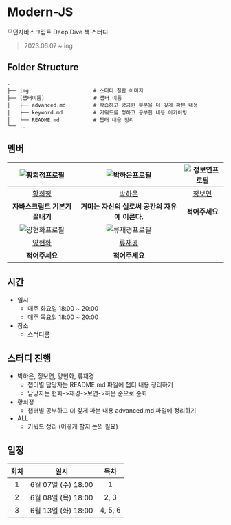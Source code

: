 # Modern-JS
모던자바스크립트 Deep Dive 책 스터디 
> 2023.06.07 ~ ing

## Folder Structure

    .
    ├── img                     # 스터디 칠판 이미지
    ├── [챕터이름]                # 챕터 이름
    │   ├── advanced.md         # 학습하고 궁금한 부분을 더 깊게 파본 내용
    │   ├── keyword.md          # 키워드를 정하고 공부한 내용 아카이빙
    │   └── README.md           # 챕터 내용 정리
    └── ...

## 멤버

|  ![황희정프로필](https://github.com/goatFE.png?size=100)  | ![박하은프로필](https://github.com/pullingoff.png?size=100) | ![정보연프로필](https://github.com/JEONGBOYEON.png?size=100) |
|:---------------------------------------------------:|:-----------------------------------------------------:|:------------------------------------------------------:|
|          [황희정](https://github.com/goatFE)           |         [박하은](https://github.com/pullingoff)          |         [정보연](https://github.com/JEONGBOYEON)          |
|                 **자바스크립트 기본기 끝내기**                  |             **거미는 자신의 실로써 공간의 자유에 이른다.**              |                       **적어주세요**                        |
| ![양현화프로필](https://github.com/hhyanghh.png?size=100) |   ![류재경프로필](https://github.com/ujkey.png?size=100)    |                                                        |
|         [양현화](https://github.com/hhyanghh)          |            [류재경](https://github.com/ujkey)            |                                                        |
|                      **적어주세요**                      |                       **적어주세요**                       |                                                        |

## 시간

- 일시
    - 매주 화요일 18:00 ~ 20:00<br/>
    - 매주 목요일 18:00 ~ 20:00
- 장소
    - 스터디룸

## 스터디 진행

- 박하은, 정보연, 양현화, 류재경
  - 챕터별 담당자는 README.md 파일에 챕터 내용 정리하기
  - 담당자는 현화->재경->보연->하은 순으로 순회
- 황희정
  - 챕터별 공부하고 더 깊게 파본 내용 advanced.md 파일에 정리하기
- ALL
  - 키워드 정리 (어떻게 할지 논의 필요)

## 일정

| 회차 |        일시        |   목차    | 
|:--:|:----------------:|:-------:|
| 1  | 6월 07일 (수) 18:00 |    1    |
| 2  | 6월 08일 (목) 18:00 |  2, 3   |
| 3  | 6월 13일 (화) 18:00 | 4, 5, 6 |